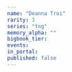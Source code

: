 ```yaml
---
name: "Deanna Troi"
rarity: 3
series: "tng"
memory_alpha: ""
bigbook_tier:
events:
in_portal:
published: false
---
```

